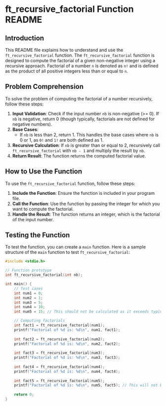 # ft_recursive_factorial Function README

## Introduction
This README file explains how to understand and use the `ft_recursive_factorial` function. The `ft_recursive_factorial` function is designed to compute the factorial of a given non-negative integer using a recursive approach. Factorial of a number `n` is denoted as `n!` and is defined as the product of all positive integers less than or equal to `n`.

## Problem Comprehension
To solve the problem of computing the factorial of a number recursively, follow these steps:

1. **Input Validation**: Check if the input number `nb` is non-negative (>= 0). If `nb` is negative, return 0 (though typically, factorials are not defined for negative numbers).
2. **Base Cases**:
   - If `nb` is less than 2, return 1. This handles the base cases where `nb` is 0 or 1, as `0!` and `1!` are both defined as 1.
3. **Recursive Calculation**: If `nb` is greater than or equal to 2, recursively call `ft_recursive_factorial` with `nb - 1` and multiply the result by `nb`.
4. **Return Result**: The function returns the computed factorial value.

## How to Use the Function
To use the `ft_recursive_factorial` function, follow these steps:

1. **Include the Function**: Ensure the function is included in your program file.
2. **Call the Function**: Use the function by passing the integer for which you want to compute the factorial.
3. **Handle the Result**: The function returns an integer, which is the factorial of the input number.

## Testing the Function
To test the function, you can create a `main` function. Here is a sample structure of the `main` function to test `ft_recursive_factorial`:

```c
#include <stdio.h>

// Function prototype
int ft_recursive_factorial(int nb);

int main() {
    // Test cases
    int num1 = 0;
    int num2 = 1;
    int num3 = 5;
    int num4 = 10;
    int num5 = 15; // This should not be calculated as it exceeds typical recursive limits for factorial

    // Computing factorials
    int fact1 = ft_recursive_factorial(num1);
    printf("Factorial of %d is: %d\n", num1, fact1);
    
    int fact2 = ft_recursive_factorial(num2);
    printf("Factorial of %d is: %d\n", num2, fact2);
    
    int fact3 = ft_recursive_factorial(num3);
    printf("Factorial of %d is: %d\n", num3, fact3);
    
    int fact4 = ft_recursive_factorial(num4);
    printf("Factorial of %d is: %d\n", num4, fact4);
    
    int fact5 = ft_recursive_factorial(num5);
    printf("Factorial of %d is: %d\n", num5, fact5); // This will not be computed due to recursion limits
    
    return 0;
}
```
